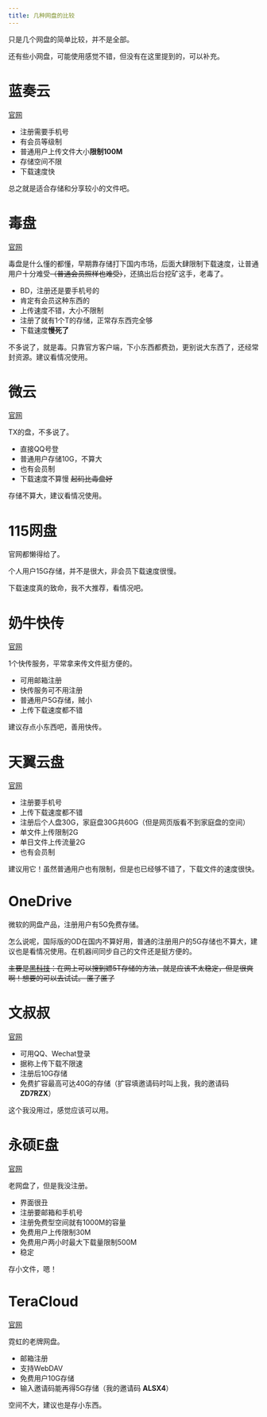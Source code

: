 ```yaml
---
title: 几种网盘的比较
---
```


只是几个网盘的简单比较，并不是全部。

还有些小网盘，可能使用感觉不错，但没有在这里提到的，可以补充。

# 蓝奏云

[官网](https://www.lanzou.com/)

- 注册需要手机号
- 有会员等级制
- 普通用户上传文件大小**限制100M**
- 存储空间不限
- 下载速度快

总之就是适合存储和分享较小的文件吧。

# 毒盘

[官网](https://pan.baidu.com/)

毒盘是什么懂的都懂，早期靠存储打下国内市场，后面大肆限制下载速度，让普通用户十分难受~~（普通会员照样也难受）~~，还搞出后台挖矿这手，老毒了。

- BD，注册还是要手机号的
- 肯定有会员这种东西的
- 上传速度不错，大小不限制
- 注册了就有1个T的存储，正常存东西完全够
- 下载速度**慢死了**

不多说了，就是毒。只靠官方客户端，下小东西都费劲，更别说大东西了，还经常封资源。建议看情况使用。

# 微云

[官网](https://www.weiyun.com/)

TX的盘，不多说了。

- 直接QQ号登
- 普通用户存储10G，不算大
- 也有会员制
- 下载速度不算慢 ~~起码比毒盘好~~

存储不算大，建议看情况使用。

# 115网盘

官网都懒得给了。

个人用户15G存储，并不是很大，非会员下载速度很慢。

下载速度真的致命，我不大推荐，看情况吧。

# 奶牛快传

[官网](https://cowtransfer.com/)

1个快传服务，平常拿来传文件挺方便的。

- 可用邮箱注册
- 快传服务可不用注册
- 普通用户5G存储，贼小
- 上传下载速度都不错

建议存点小东西吧，善用快传。

# 天翼云盘

[官网](https://cloud.189.cn/)

- 注册要手机号
- 上传下载速度都不错
- 注册后个人盘30G，家庭盘30G共60G（但是网页版看不到家庭盘的空间）
- 单文件上传限制2G
- 单日文件上传流量2G
- 也有会员制

建议用它！虽然普通用户也有限制，但是也已经够不错了，下载文件的速度很快。

# OneDrive

微软的网盘产品，注册用户有5G免费存储。

怎么说呢，国际版的OD在国内不算好用，普通的注册用户的5G存储也不算大，建议也是看情况使用。在机器间同步自己的文件还是挺方便的。

~~主要是<u>黑科技</u>：在网上可以搜到嫖5T存储的方法，就是应该不太稳定，但是很爽啊！想要的可以去试试。 匿了匿了~~

# 文叔叔

[官网](https://www.wenshushu.cn/)

- 可用QQ、Wechat登录
- 据称上传下载不限速
- 注册后10G存储
- 免费扩容最高可达40G的存储（扩容填邀请码时叫上我，我的邀请码 **ZD7RZX**）

这个我没用过，感觉应该可以用。

# 永硕E盘

[官网](http://www.ys168.com/)

老网盘了，但是我没注册。

- 界面很丑
- 注册要邮箱和手机号
- 注册免费型空间就有1000M的容量
- 免费用户上传限制30M
- 免费用户两小时最大下载量限制500M
- 稳定

存小文件，嗯！

# TeraCloud

[官网](https://teracloud.jp/en/)

霓虹的老牌网盘。

- 邮箱注册
- 支持WebDAV
- 免费用户10G存储
- 输入邀请码能再得5G存储（我的邀请码 **ALSX4**）

空间不大，建议也是存小东西。